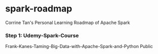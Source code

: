 # spark-roadmap
Corrine Tan's Personal Learning Roadmap of Apache Spark

### Step 1: Udemy-Spark-Course  

Frank-Kanes-Taming-Big-Data-with-Apache-Spark-and-Python
Public
